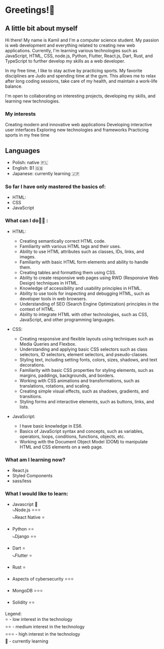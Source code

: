 # Greetings!👋

## A little bit about myself
Hi there! My name is Kamil and I'm a computer science student. My passion is web development and everything related to creating new web applications. Currently, I'm learning various technologies such as JavaScript, HTML, CSS, node.js, Python, Flutter, React.js, Dart, Rust, and TypeScript to further develop my skills as a web developer.

In my free time, I like to stay active by practicing sports. My favorite disciplines are Judo and spending time at the gym. This allows me to relax after long coding sessions, take care of my health, and maintain a work-life balance.

I'm open to collaborating on interesting projects, developing my skills, and learning new technologies.

### My interests
Creating modern and innovative web applications
Developing interactive user interfaces
Exploring new technologies and frameworks
Practicing sports in my free time

## Languages
- Polish: native 🇵🇱
- English: B1 🇬🇧 
- Japanese: currently learning 🇯🇵 

### So far I have only mastered the basics of: 
- HTML:
- CSS 
- JavaScript


### What can I do💁‍♂️ : 
- HTML:
   - Creating semantically correct HTML code.
   - Familiarity with various HTML tags and their uses.
   - Ability to use HTML attributes such as classes, IDs, links, and images.
   - Familiarity with basic HTML form elements and ability to handle them.
  - Creating tables and formatting them using CSS.
  - Ability to create responsive web pages using RWD (Responsive Web Design) techniques in HTML.
  - Knowledge of accessibility and usability principles in HTML.
  - Ability to use tools for inspecting and debugging HTML, such as developer tools in web browsers.
  - Understanding of SEO (Search Engine Optimization) principles in the context of HTML.
  - Ability to integrate HTML with other technologies, such as CSS, JavaScript, and other programming languages.
- CSS:
  - Creating responsive and flexible layouts using techniques such as Media Queries and Flexbox.
  - Understanding and applying basic CSS selectors such as class selectors, ID selectors, element selectors, and pseudo-classes.
  - Styling text, including setting fonts, colors, sizes, shadows, and text decorations.
  - Familiarity with basic CSS properties for styling elements, such as margins, paddings, backgrounds, and borders.
  - Working with CSS animations and transformations, such as translations, rotations, and scaling.
  - Creating simple visual effects, such as shadows, gradients, and transitions.
  - Styling forms and interactive elements, such as buttons, links, and lists.

- JavaScript:
  - I have basic knowledge in ES6.
  - Basics of JavaScript syntax and concepts, such as variables, operators, loops, conditions, functions, objects, etc.
  - Working with the Document Object Model (DOM) to manipulate HTML and CSS elements on a web page.
  


### What am I learning now?

- React.js
- Styled Components
- sass/less


### What I would like to learn:

- Javascript 📖
  <br>⤷Node.js ⭐️⭐️⭐️
  <br>⤷React Native ⭐️
 
- Python ⭐️⭐️
  <br> ⤷Django ⭐️⭐️
  
- Dart ⭐️
  <br> ⤷Flutter ⭐️

- Rust ⭐️

- Aspects of cybersecurity ⭐️⭐️⭐️

- MongoDB ⭐️⭐️⭐️

- Solidity ⭐️⭐️


Legend: <br>
⭐️ - low interest in the technology <br>
⭐️⭐️ - medium interest in the technology <br>
⭐️⭐️⭐️ - high interest in the technology <br>
📖 - currently learning
